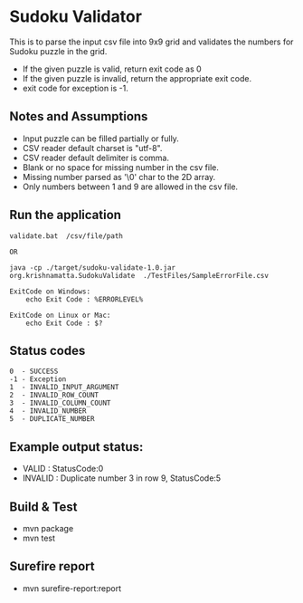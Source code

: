 # Sudoku Validator

This is to parse the input csv file into 9x9 grid
and validates the numbers for Sudoku puzzle in the grid.

-   If the given puzzle is valid, return exit code as 0
-   If the given puzzle is invalid, return the appropriate exit code.
-   exit code for exception is -1.


## Notes and Assumptions
- Input puzzle can be filled partially or fully.
- CSV reader default charset is "utf-8".
- CSV reader default delimiter is comma.
- Blank or no space for missing number in the csv file.
- Missing number parsed as '\0' char to the 2D array.
- Only numbers between 1 and 9 are allowed in the csv file.

## Run the application

    validate.bat  /csv/file/path

    OR 
    
    java -cp ./target/sudoku-validate-1.0.jar org.krishnamatta.SudokuValidate  ./TestFiles/SampleErrorFile.csv

    ExitCode on Windows: 
        echo Exit Code : %ERRORLEVEL%

    ExitCode on Linux or Mac:
        echo Exit Code : $?

## Status codes
    0  - SUCCESS
    -1 - Exception
    1  - INVALID_INPUT_ARGUMENT
    2  - INVALID_ROW_COUNT
    3  - INVALID_COLUMN_COUNT
    4  - INVALID_NUMBER
    5  - DUPLICATE_NUMBER

## Example output status:
- VALID : StatusCode:0
- INVALID : Duplicate number 3 in row 9, StatusCode:5

## Build & Test
- mvn package
- mvn test

## Surefire report
- mvn surefire-report:report
